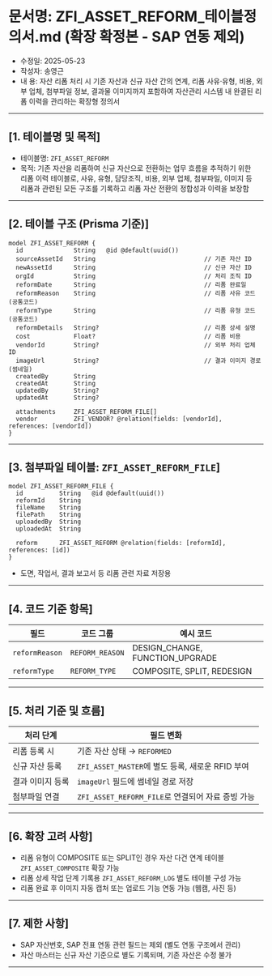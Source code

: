 # 문서명: ZFI_ASSET_REFORM_테이블정의서.md (확장 확정본 - SAP 연동 제외)
- 수정일: 2025-05-23
- 작성자: 송영근
- 내  용: 자산 리폼 처리 시 기존 자산과 신규 자산 간의 연계, 리폼 사유·유형, 비용, 외부 업체, 첨부파일 정보, 결과물 이미지까지 포함하여 자산관리 시스템 내 완결된 리폼 이력을 관리하는 확장형 정의서

---

## [1. 테이블명 및 목적]

- 테이블명: `ZFI_ASSET_REFORM`
- 목적: 기존 자산을 리폼하여 신규 자산으로 전환하는 업무 흐름을 추적하기 위한  
  리폼 이력 테이블로, 사유, 유형, 담당조직, 비용, 외부 업체, 첨부파일, 이미지 등  
  리폼과 관련된 모든 구조를 기록하고 리폼 자산 전환의 정합성과 이력을 보장함

---

## [2. 테이블 구조 (Prisma 기준)]

```prisma
model ZFI_ASSET_REFORM {
  id              String   @id @default(uuid())
  sourceAssetId   String                              // 기존 자산 ID
  newAssetId      String                              // 신규 자산 ID
  orgId           String                              // 처리 조직 ID
  reformDate      String                              // 리폼 완료일
  reformReason    String                              // 리폼 사유 코드 (공통코드)
  reformType      String                              // 리폼 유형 코드 (공통코드)
  reformDetails   String?                             // 리폼 상세 설명
  cost            Float?                              // 리폼 비용
  vendorId        String?                             // 외부 처리 업체 ID
  imageUrl        String?                             // 결과 이미지 경로 (썸네일)
  createdBy       String
  createdAt       String
  updatedBy       String?
  updatedAt       String?

  attachments     ZFI_ASSET_REFORM_FILE[]
  vendor          ZFI_VENDOR? @relation(fields: [vendorId], references: [vendorId])
}
````

---

## \[3. 첨부파일 테이블: `ZFI_ASSET_REFORM_FILE`]

```prisma
model ZFI_ASSET_REFORM_FILE {
  id          String   @id @default(uuid())
  reformId    String
  fileName    String
  filePath    String
  uploadedBy  String
  uploadedAt  String

  reform      ZFI_ASSET_REFORM @relation(fields: [reformId], references: [id])
}
```

* 도면, 작업서, 결과 보고서 등 리폼 관련 자료 저장용

---

## \[4. 코드 기준 항목]

| 필드             | 코드 그룹           | 예시 코드                             |
| -------------- | --------------- | --------------------------------- |
| `reformReason` | `REFORM_REASON` | DESIGN\_CHANGE, FUNCTION\_UPGRADE |
| `reformType`   | `REFORM_TYPE`   | COMPOSITE, SPLIT, REDESIGN        |

---

## \[5. 처리 기준 및 흐름]

| 처리 단계     | 필드 변화                                  |
| --------- | -------------------------------------- |
| 리폼 등록 시   | 기존 자산 상태 → `REFORMED`                  |
| 신규 자산 등록  | `ZFI_ASSET_MASTER`에 별도 등록, 새로운 RFID 부여 |
| 결과 이미지 등록 | `imageUrl` 필드에 썸네일 경로 저장               |
| 첨부파일 연결   | `ZFI_ASSET_REFORM_FILE`로 연결되어 자료 증빙 가능 |

---

## \[6. 확장 고려 사항]

* 리폼 유형이 COMPOSITE 또는 SPLIT인 경우 자산 다건 연계 테이블 `ZFI_ASSET_COMPOSITE` 확장 가능
* 리폼 상세 작업 단계 기록용 `ZFI_ASSET_REFORM_LOG` 별도 테이블 구성 가능
* 리폼 완료 후 이미지 자동 캡처 또는 업로드 기능 연동 가능 (웹캠, 사진 등)

---

## \[7. 제한 사항]

* SAP 자산번호, SAP 전표 연동 관련 필드는 제외 (별도 연동 구조에서 관리)
* 자산 마스터는 신규 자산 기준으로 별도 기록되며, 기존 자산은 수정 불가

---

